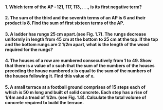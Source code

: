 #### 1. Which term of the AP : 121, 117, 113, . . ., is its first negative term?
#### 2. The sum of the third and the seventh terms of an AP is 6 and their product is 8. Find the sum of first sixteen terms of the AP.
#### 3. A ladder has rungs 25 cm apart.(see Fig. 1.7). The rungs decrease uniformly in length from 45 cm at the bottom to 25 cm at the top. If the top and the bottom rungs are 2 1/2m apart, what is the length of the wood required for the rungs?
#### 4. The houses of a row are numbered consecutively from 1 to 49. Show that there is a value of x such that the sum of the numbers of the houses preceding the house numbered x is equal to the sum of the numbers of the houses following it. Find this value of x.
#### 5. A small terrace at a football ground comprises of 15 steps each of which is 50 m long and built of solid concrete. Each step has a rise of 1/4m and a tread of 1/2m. (see Fig. 1.8). Calculate the total volume of concrete required to build the terrace.

